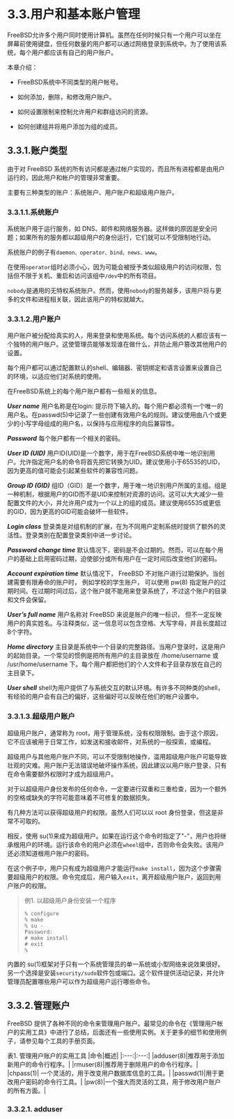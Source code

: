 # 3.3.用户和基本账户管理

FreeBSD允许多个用户同时使用计算机。虽然在任何时候只有一个用户可以坐在屏幕前使用键盘，但任何数量的用户都可以通过网络登录到系统中。为了使用该系统，每个用户都应该有自己的用户账户。

本章介绍：

- FreeBSD系统中不同类型的用户帐号。

- 如何添加，删除，和修改用户账户。

- 如何设置限制来控制允许用户和群组访问的资源。

- 如何创建组并将用户添加为组的成员。

## 3.3.1.账户类型

由于对 FreeBSD 系统的所有访问都是通过帐户实现的，而且所有进程都是由用户运行的，因此用户和帐户的管理非常重要。

主要有三种类型的账户：系统账户、用户账户和超级用户账户。

### 3.3.1.1.系统账户

系统账户用于运行服务，如 DNS、邮件和网络服务器。这样做的原因是安全问题；如果所有的服务都以超级用户的身份运行，它们就可以不受限制地行动。

系统账户的例子有`daemon、operator、bind、news、www`。

在使用`operator`组时必须小心，因为可能会被授予类似超级用户的访问权限，包括但不限于关机、重启和访问该组中`/dev`中的所有项目。

`nobody`是通用的无特权系统账户。然而，使用`nobody`的服务越多，该用户将与更多的文件和进程相关联，因此该用户的特权就越大。

### 3.3.1.2.用户账户

用户账户被分配给真实的人，用来登录和使用系统。每个访问系统的人都应该有一个独特的用户账户。这使管理员能够发现谁在做什么，并防止用户篡改其他用户的设置。

每个用户都可以通过配置默认的shell、编辑器、密钥绑定和语言设置来设置自己的环境，以适应他们对系统的使用。

在FreeBSD系统上的每个用户账户都有一些相关的信息。

***User name***
用户名称是在login: 提示符下输入的。每个用户都必须有一个唯一的用户名。在passwd(5)中记录了一些创建有效用户名的规则。建议使用由八个或更少的小写字母组成的用户名，以保持与应用程序的向后兼容性。

***Password***
每个账户都有一个相关的密码。

***User ID (UID)***
用户ID(UID)是一个数字，用于在FreeBSD系统中唯一地识别用户。允许指定用户名的命令将首先把它转换为UID。建议使用小于65535的UID，因为更高的值可能会引起某些软件的兼容性问题。

***Group ID (GID)***
组ID（GID）是一个数字，用于唯一地识别用户所属的主组。组是一种机制，根据用户的GID而不是UID来控制对资源的访问。这可以大大减少一些配置文件的大小，并允许用户成为一个以上的组的成员。建议使用65535或更低的GID，因为更高的GID可能会破坏一些软件。

***Login class***
登录类是对组机制的扩展，在为不同用户定制系统时提供了额外的灵活性。登录类别在配置登录类别中进一步讨论。

***Password change time***
默认情况下，密码是不会过期的。然而，可以在每个用户的基础上启用密码过期，迫使部分或所有用户在一定时间后改变他们的密码。

***Account expiration time***
默认情况下， FreeBSD 不对账户进行过期保护。当创建需要有限寿命的账户时， 例如学校的学生账户， 可以使用 pw(8) 指定账户的过期时间。在过期时间过后，这个账户就不能用来登录系统了，不过这个账户的目录和文件会保留。

***User’s full name***
用户名称对 FreeBSD 来说是账户的唯一标识， 但不一定反映用户的真实姓名。与注释类似，这一信息可以包含空格、大写字母，并且长度超过8个字符。

***Home directory***
主目录是系统中一个目录的完整路径。当用户登录时，这是用户的起始目录。一个常见的惯例是把所有用户的主目录放在 /home/username 或 /usr/home/username 下。每个用户都把他们的个人文件和子目录存放在自己的主目录下。

***User shell***
shell为用户提供了与系统交互的默认环境。有许多不同种类的shell，有经验的用户会有自己的偏好，这些偏好可以反映在他们的帐户设置中。

### 3.3.1.3.超级用户账户 

超级用户账户，通常称为 root，用于管理系统，没有权限限制。由于这个原因，它不应该被用于日常工作，如发送和接收邮件，对系统的一般探索，或编程。

超级用户与其他用户账户不同，可以不受限制地操作，滥用超级用户账户可能导致壮观的灾难。用户账户无法错误地破坏操作系统，因此建议以用户账户登录，只有在命令需要额外权限时才成为超级用户。

对于以超级用户身份发布的任何命令，一定要进行双重和三重检查，因为一个额外的空格或缺失的字符可能意味着不可修复的数据损失。

有几种方法可以获得超级用户的权限。虽然人们可以以 root 身份登录，但这是非常不可取的。

相反，使用 su(1)来成为超级用户。如果在运行这个命令时指定了"-"，用户也将继承根用户的环境。运行该命令的用户必须在`wheel`组中，否则命令会失败。该用户还必须知道根用户账户的密码。

在这个例子中，用户只有成为超级用户才能运行`make install`，因为这个步骤需要超级用户的权限。命令完成后，用户输入`exit`，离开超级用户账户，返回到用户账户的权限。

>例1. 以超级用户身份安装一个程序
>```
>% configure
>% make
>% su -
>Password:
># make install
># exit
>%
>```

内置的 su(1)框架对于只有一个系统管理员的单一系统或小型网络来说效果很好。另一个选择是安装`security/sudo`软件包或端口。这个软件提供活动记录，并允许管理员配置哪些用户可以作为超级用户运行哪些命令。

## 3.3.2.管理账户

FreeBSD 提供了各种不同的命令来管理用户账户。最常见的命令在《管理用户帐户的实用工具》中进行了总结，后面还有一些使用实例。关于更多的细节和使用例子，请参见每个工具的手册页面。

表1. 管理用户账户的实用工具
|命令|概述|
|:---:|:---:|
|adduser(8)|推荐用于添加新用户的命令行程序。|
|rmuser(8)|推荐用于删除用户的命令行程序。|
|chpass(1)|	一个灵活的，用于改变用户数据库信息的工具。|
|passwd(1)|用于更改用户密码的命令行工具。|
|pw(8)|一个强大而灵活的工具，用于修改用户账户的所有方面。|

### 3.3.2.1. adduser

